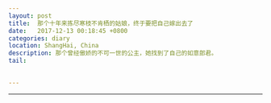 ```yaml
---
layout: post
title:  那个十年来拣尽寒枝不肯栖的姑娘，终于要把自己嫁出去了
date:   2017-12-13 00:18:45 +0800
categories: diary
location: ShangHai, China
description: 那个曾经傲娇的不可一世的公主，她找到了自己的如意郎君。
tail: 
      

---
```

---



